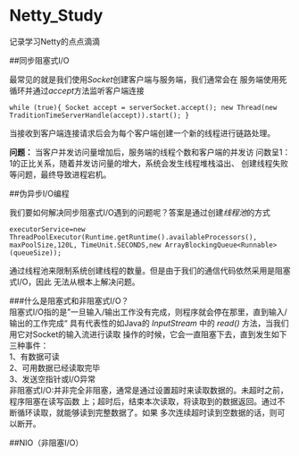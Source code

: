 # Netty_Study<br>
记录学习Netty的点点滴滴<br>

##同步阻塞式I/O<br>

最常见的就是我们使用*Socket*创建客户端与服务端，我们通常会在
服务端使用死循环并通过*accept*方法监听客户端连接<br>

``while (true){
                  Socket accept = serverSocket.accept();
                  new Thread(new TraditionTimeServerHandle(accept)).start();
              }``<br>

当接收到客户端连接请求后会为每个客户端创建一个新的线程进行链路处理。<br>

__问题：__ 当客户并发访问量增加后，服务端的线程个数和客户端的并发访
问数呈1：1的正比关系，随着并发访问量的增大，系统会发生线程堆栈溢出、
创建线程失败等问题，最终导致进程宕机。<br>

##伪异步I/O编程<br>

我们要如何解决同步阻塞式I/O遇到的问题呢？答案是通过创建*线程池*的方式<br>

``executorService=new ThreadPoolExecutor(Runtime.getRuntime().availableProcessors(),
                  maxPoolSize,120L, TimeUnit.SECONDS,new ArrayBlockingQueue<Runnable>(queueSize));``<br>
              
通过线程池来限制系统创建线程的数量。但是由于我们的通信代码依然采用是阻塞式I/O，因此
无法从根本上解决问题。<br>

###什么是阻塞式和非阻塞式I/O？<br>
阻塞式I/O指的是”一旦输入/输出工作没有完成，则程序就会停在那里，直到输入/输出的工作完成“
具有代表性的如Java的 _InputStream_ 中的 _read()_ 方法，当我们用它对Socket的输入流进行读取
操作的时候，它会一直阻塞下去，直到发生如下三种事件：<br>
1、有数据可读<br>
2、可用数据已经读取完毕<br>
3、发送空指针或I/O异常<br>
非阻塞式I/O:并非完全非阻塞，通常是通过设置超时来读取数据的。未超时之前，程序阻塞在读写函数
上；超时后，结束本次读取，将读取到的数据返回。通过不断循环读取，就能够读到完整数据了。如果
多次连续超时读到空数据的话，则可以断开。<br>

##NIO（非阻塞I/O）<br>
